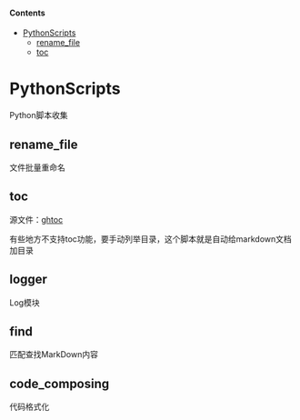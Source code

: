 #### Contents
- [PythonScripts](#pythonscripts)
    - [rename_file](#renamefile)
    - [toc](#toc)

# PythonScripts

Python脚本收集

## rename_file

文件批量重命名

## toc

源文件：[ghtoc](https://github.com/sk1418/ghtoc)

有些地方不支持toc功能，要手动列举目录，这个脚本就是自动给markdown文档加目录

## logger

Log模块

## find

匹配查找MarkDown内容

## code_composing

代码格式化